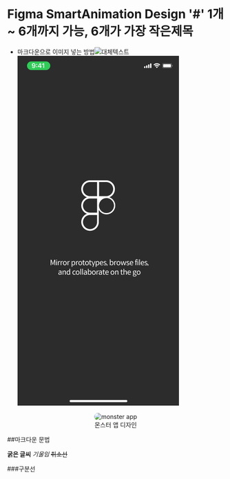 # Figma SmartAnimation Design '#' 1개 ~ 6개까지 가능, 6개가 가장 작은제목

- 마크다운으로 이미지 넣는 방법![대체텍스트](이미지경로)
  ![test image](./images/3.1.%20Login-light.png)
  
<!-- ![test image](./images/3.1.%20Login%20-%20light-1.png) -->

<figure style="text-align:center;">
    <img src="./images/3.1.Login-light.png" alt="monster app" style="width:300px;border-radius:20px">
    <figcaption>몬스터 앱 디자인</figcaption>
</figure>

##마크다운 문법

**굵은 글씨**
_기울임_
~~취소선~~

###구분선
